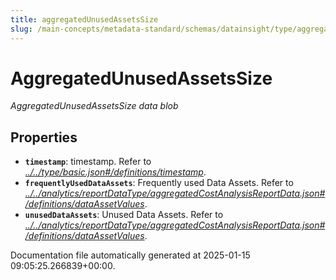 ```yaml
---
title: aggregatedUnusedAssetsSize
slug: /main-concepts/metadata-standard/schemas/datainsight/type/aggregatedunusedassetssize
---
```


# AggregatedUnusedAssetsSize

*AggregatedUnusedAssetsSize data blob*

## Properties

- **`timestamp`**: timestamp. Refer to *[../../type/basic.json#/definitions/timestamp](#/../type/basic.json#/definitions/timestamp)*.
- **`frequentlyUsedDataAssets`**: Frequently used Data Assets. Refer to *[../../analytics/reportDataType/aggregatedCostAnalysisReportData.json#/definitions/dataAssetValues](#/../analytics/reportDataType/aggregatedCostAnalysisReportData.json#/definitions/dataAssetValues)*.
- **`unusedDataAssets`**: Unused Data Assets. Refer to *[../../analytics/reportDataType/aggregatedCostAnalysisReportData.json#/definitions/dataAssetValues](#/../analytics/reportDataType/aggregatedCostAnalysisReportData.json#/definitions/dataAssetValues)*.


Documentation file automatically generated at 2025-01-15 09:05:25.266839+00:00.
